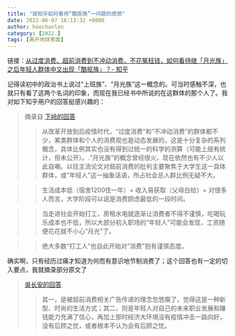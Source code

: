 ```yaml
---
title: "就知乎如何看待“酷抠族”一问题的感想"
date: 2022-06-07 16:13:32 +0800
author: hoochanlon
category: [2022.]
tags: [离开地球表面]
---
```


链接：[从过度消费、超前消费到不冲动消费、不花冤枉钱，如何看待继「月光族」之后年轻人群体中又出现「酷抠族」？- 知乎](https://www.zhihu.com/question/536263566)

<!-- more -->

记得读初中的政治书上说过“上班族”、“月光族”这一概念的。可当时感触不深，也就只有看了这两个名词的印象，而现在我已经书中所说的在这群体的那个人了。我对如下知乎用户的回答挺感兴趣的：

> 摘录自 [下岭的回答](https://www.zhihu.com/question/536263566/answer/2516514030)
>> 从改革开放到后疫情时代，“过度消费”和”不冲动消费”的群体都不少，某类群体和个人的消费观也是动态发展的，这是十分复杂的系列概念，具体比例其实也没有得到过统一的科学的测算（可能上层有统计，但未公开）。.“月光族”的概念曾经很火，现在依然也有不少人以此自嘲。以往主流论文对超前消费的批判主要聚焦于大学生这一具体群体，或“年轻人”这一抽象话语，所占社会总人群比例无疑不大。

>> 生活成本低（宿舍1200住一年）+ 收入易获取（父母白给）= 对很多人而言，大学阶段可以说是消费顾虑最低的一段时间。

>> 当走进社会开始打工，房租水电就逐渐让消费者不得不谨慎，吃喝玩乐成本也不低，所以大部分初入职场的“年轻人”可能会发现，工资随便花花就不小心“月光”了。

>> 绝大多数“打工人”也自此开始对“消费”抱有谨慎态度。

确实啊，只有经历过痛才知道为何而有意识地节制消费了；这个回答也有一定的切入要点，我就摘录部分原文了

> [吳长安的回答](https://www.zhihu.com/question/536263566/answer/2517803510)
>> 其一，是被超前消费相关广告传递的理念忽悠瘸了，觉得这是一种新型、时尚的生活方式；其二，则是年轻人对自己的未来职业发展和赚钱能力充满了信心，再加上那时经济大环境没有疫情冲击一路向好，没有后顾之忧，或者根本不认为会有后顾之忧。

